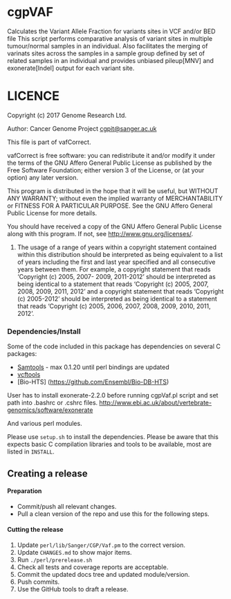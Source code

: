 # cgpVAF

Calculates the Variant Allele Fraction for variants sites in VCF and/or BED file
This script performs comparative analysis of variant sites in multiple tumour/normal samples in an individual.
Also facilitates the merging of varinats sites across the samples in a sample group defined by set of related samples in an individual and provides unbiased pileup[MNV] and exonerate[Indel] output for each variant site.

# LICENCE

Copyright (c) 2017 Genome Research Ltd.

Author: Cancer Genome Project <cgpit@sanger.ac.uk>

This file is part of vafCorrect.

vafCorrect is free software: you can redistribute it and/or modify it under
the terms of the GNU Affero General Public License as published by the Free
Software Foundation; either version 3 of the License, or (at your option) any
later version.

This program is distributed in the hope that it will be useful, but WITHOUT
ANY WARRANTY; without even the implied warranty of MERCHANTABILITY or FITNESS
FOR A PARTICULAR PURPOSE. See the GNU Affero General Public License for more
details.

You should have received a copy of the GNU Affero General Public License
along with this program. If not, see <http://www.gnu.org/licenses/>.

1. The usage of a range of years within a copyright statement contained within
this distribution should be interpreted as being equivalent to a list of years
including the first and last year specified and all consecutive years between
them. For example, a copyright statement that reads ‘Copyright (c) 2005, 2007-
2009, 2011-2012’ should be interpreted as being identical to a statement that
reads ‘Copyright (c) 2005, 2007, 2008, 2009, 2011, 2012’ and a copyright
statement that reads ‘Copyright (c) 2005-2012’ should be interpreted as being
identical to a statement that reads ‘Copyright (c) 2005, 2006, 2007, 2008,
2009, 2010, 2011, 2012’.

### Dependencies/Install
Some of the code included in this package has dependencies on several C packages:

 * [Samtools](https://github.com/samtools/samtools) - max 0.1.20 until perl bindings are updated
 * [vcftools](http://vcftools.sourceforge.net/)
 * [Bio-HTS] (https://github.com/Ensembl/Bio-DB-HTS)
 
User has to install exonerate-2.2.0 before running cgpVaf.pl script and set path into .bashrc or .cshrc files.
http://www.ebi.ac.uk/about/vertebrate-genomics/software/exonerate

And various perl modules.

Please use `setup.sh` to install the dependencies.  Please be aware that this expects basic C
compilation libraries and tools to be available, most are listed in `INSTALL`.


## Creating a release

#### Preparation
* Commit/push all relevant changes.
* Pull a clean version of the repo and use this for the following steps.

#### Cutting the release
1. Update `perl/lib/Sanger/CGP/Vaf.pm` to the correct version.
2. Update `CHANGES.md` to show major items.
3. Run `./perl/prerelease.sh`
4. Check all tests and coverage reports are acceptable.
5. Commit the updated docs tree and updated module/version.
6. Push commits.
7. Use the GitHub tools to draft a release.
